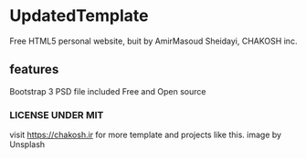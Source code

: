 # UpdatedTemplate
Free HTML5 personal website, buit by AmirMasoud Sheidayi, CHAKOSH inc.

## features
Bootstrap 3
PSD file included
Free and Open source

### LICENSE UNDER MIT
visit https://chakosh.ir for more template and projects like this.
image by Unsplash

